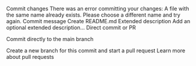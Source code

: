 Commit changes
There was an error committing your changes: A file with the same name already exists. Please choose a different name and try again.
Commit message
Create README.md
Extended description
Add an optional extended description...
Direct commit or PR

Commit directly to the main branch

Create a new branch for this commit and start a pull request Learn more about pull requests
